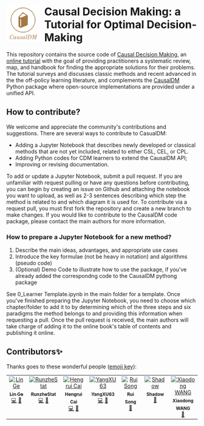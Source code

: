 <h1><img src="logo.png" width="90px" align="left" style="margin-right: 10px;"> Causal Decision Making: a Tutorial for Optimal Decision-Making</h1>



This repository contains the source code of [Causal Decision Making](https://causaldm.github.io/Causal-Decision-Making/Overview.html#), an [online tutorial](https://causaldm.github.io/Causal-Decision-Making/) with the goal of providing practitioners a systematic review, map, and handbook for finding the appropriate solutions for their problems. 
The tutorial surveys and discusses classic methods and recent advanced in the the off-policy learning literature, and complements the [CausalDM](https://test.pypi.org/project/causaldm/) Python package where open-source implementations are provided under a unified API. 

## How to contribute?

We welcome and appreciate the community's contributions and suggestions. There are several ways to contribute to CasualDM:
- Adding a Jupyter Notebook that describes newly developed or classical methods that are not yet included, related to either CSL, CEL, or CPL.
- Adding Python codes for CDM learners to extend the CausalDM API;
- Improving or revising documentation.
  
To add or update a Jupyter Notebook, submit a pull request. If you are unfamiliar with request pulling or have any questions before contributing, you can begin by creating an issue on Github and attaching the notebook you want to upload, as well as 2-3 sentences describing which step the method is related to and which diagram it is used for. To contribute via a request pull, you must first fork the repository and create a new branch to make changes. If you would like to contribute to the CausalDM code package, please contact the main authors for more information.

### How to prepare a Jupyter Notebook for a new method?
1. Describe the main ideas, advantages, and appropriate use cases
2. Introduce the key formulae (not be heavy in notation) and algorithms (pseudo code)
3. (Optional) Demo Code to illustrate how to use the package, if you've already added the correspondng code to the CausalDM pythong package
   
See 0_Learner Template.ipynb in the main folder for a template. Once you've finished preparing the Jupyter Notebook, you need to choose which chapter/folder to add it to by determining which of the three steps and six paradigms the method belongs to and providing this information when requesting a pull. Once the pull request is received, the main authors will take charge of adding it to the online book's table of contents and publishing it online.

## Contributors✨

Thanks goes to these wonderful people ([emoji key](https://allcontributors.org/docs/en/emoji-key)):

<!-- ALL-CONTRIBUTORS-LIST:START - Do not remove or modify this section -->
<!-- prettier-ignore-start -->
<!-- markdownlint-disable -->
<table>
  <tbody>
    <tr>
      <td align="center" valign="top" width="14.28%"><a href="https://github.com/linlinlin97"><img src="https://avatars.githubusercontent.com/u/75768141?v=4?s=100" width="100px;" alt="Lin Ge"/><br /><sub><b>Lin Ge</b></sub></a><br /><a href="#code-linlinlin97" title="Code">💻</a> <a href="#doc-linlinlin97" title="Documentation">📖</a></td>
      <td align="center" valign="top" width="14.28%"><a href="https://github.com/RunzheStat"><img src="https://avatars.githubusercontent.com/u/32082916?v=4?s=100" width="100px;" alt="RunzheStat"/><br /><sub><b>RunzheStat</b></sub></a><br /><a href="#code-RunzheStat" title="Code">💻</a> <a href="#doc-RunzheStat" title="Documentation">📖</a></td>
      <td align="center" valign="top" width="14.28%"><a href="https://github.com/HengruiCai"><img src="https://avatars.githubusercontent.com/u/22984812?v=4?s=100" width="100px;" alt="Hengrui Cai"/><br /><sub><b>Hengrui Cai</b></sub></a><br /><a href="#code-HengruiCai" title="Code">💻</a> <a href="#doc-HengruiCai" title="Documentation">📖</a></td>
      <td align="center" valign="top" width="14.28%"><a href="https://github.com/YangXU63"><img src="https://avatars.githubusercontent.com/u/98960911?v=4?s=100" width="100px;" alt="YangXU63"/><br /><sub><b>YangXU63</b></sub></a><br /><a href="#code-YangXU63" title="Code">💻</a> <a href="#doc-YangXU63" title="Documentation">📖</a></td>
      <td align="center" valign="top" width="14.28%"><a href="https://github.com/rui-song"><img src="https://avatars.githubusercontent.com/u/22645894?v=4?s=100" width="100px;" alt="Rui Song"/><br /><sub><b>Rui Song</b></sub></a><br /><a href="#doc-rui-song" title="Documentation">📖</a></td>
      <td align="center" valign="top" width="14.28%"><a href="https://github.com/shikailuo"><img src="https://avatars.githubusercontent.com/u/41993979?v=4?s=100" width="100px;" alt="Shadow"/><br /><sub><b>Shadow</b></sub></a><br /><a href="#doc-shikailuo" title="Documentation">📖</a></td>
      <td align="center" valign="top" width="14.28%"><a href="https://github.com/Xiaodong332"><img src="https://avatars.githubusercontent.com/u/30361794?v=4?s=100" width="100px;" alt="Xiaodong WANG"/><br /><sub><b>Xiaodong WANG</b></sub></a><br /><a href="#bug-Xiaodong332" title="Bug reports">🐛</a></td>
    </tr>
  </tbody>
</table>

<!-- markdownlint-restore -->
<!-- prettier-ignore-end -->

<!-- ALL-CONTRIBUTORS-LIST:END -->

